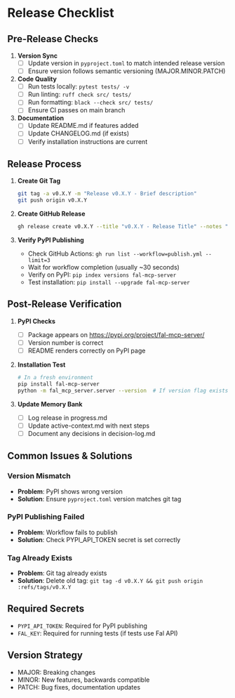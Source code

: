 # Release Checklist

## Pre-Release Checks

1. **Version Sync**
   - [ ] Update version in `pyproject.toml` to match intended release version
   - [ ] Ensure version follows semantic versioning (MAJOR.MINOR.PATCH)

2. **Code Quality**
   - [ ] Run tests locally: `pytest tests/ -v`
   - [ ] Run linting: `ruff check src/ tests/`
   - [ ] Run formatting: `black --check src/ tests/`
   - [ ] Ensure CI passes on main branch

3. **Documentation**
   - [ ] Update README.md if features added
   - [ ] Update CHANGELOG.md (if exists)
   - [ ] Verify installation instructions are current

## Release Process

1. **Create Git Tag**
   ```bash
   git tag -a v0.X.Y -m "Release v0.X.Y - Brief description"
   git push origin v0.X.Y
   ```

2. **Create GitHub Release**
   ```bash
   gh release create v0.X.Y --title "v0.X.Y - Release Title" --notes "Release notes..."
   ```

3. **Verify PyPI Publishing**
   - Check GitHub Actions: `gh run list --workflow=publish.yml --limit=3`
   - Wait for workflow completion (usually ~30 seconds)
   - Verify on PyPI: `pip index versions fal-mcp-server`
   - Test installation: `pip install --upgrade fal-mcp-server`

## Post-Release Verification

1. **PyPI Checks**
   - [ ] Package appears on https://pypi.org/project/fal-mcp-server/
   - [ ] Version number is correct
   - [ ] README renders correctly on PyPI page

2. **Installation Test**
   ```bash
   # In a fresh environment
   pip install fal-mcp-server
   python -m fal_mcp_server.server --version  # If version flag exists
   ```

3. **Update Memory Bank**
   - [ ] Log release in progress.md
   - [ ] Update active-context.md with next steps
   - [ ] Document any decisions in decision-log.md

## Common Issues & Solutions

### Version Mismatch
- **Problem**: PyPI shows wrong version
- **Solution**: Ensure `pyproject.toml` version matches git tag

### PyPI Publishing Failed
- **Problem**: Workflow fails to publish
- **Solution**: Check PYPI_API_TOKEN secret is set correctly

### Tag Already Exists
- **Problem**: Git tag already exists
- **Solution**: Delete old tag: `git tag -d v0.X.Y && git push origin :refs/tags/v0.X.Y`

## Required Secrets
- `PYPI_API_TOKEN`: Required for PyPI publishing
- `FAL_KEY`: Required for running tests (if tests use Fal API)

## Version Strategy
- MAJOR: Breaking changes
- MINOR: New features, backwards compatible
- PATCH: Bug fixes, documentation updates